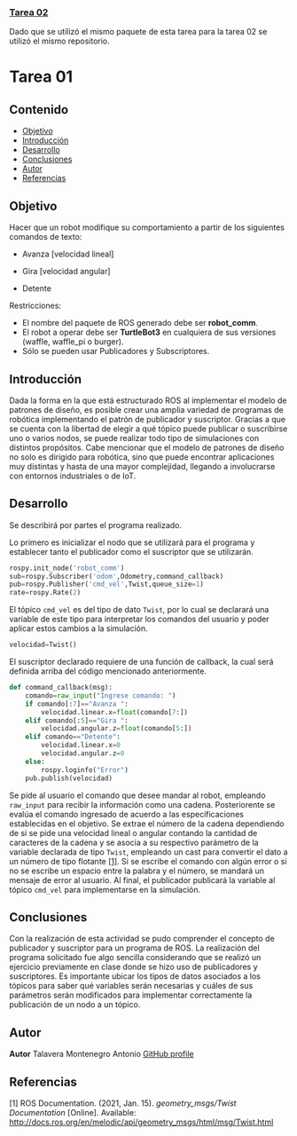 ### [Tarea 02](t02/readme.md)

Dado que se utilizó el mismo paquete de esta tarea para la tarea 02 se utilizó el mismo repositorio.

# Tarea 01

## Contenido

+ [Objetivo](#objetivo)
+ [Introducción](#introducción)
+ [Desarrollo](#desarrollo)
+ [Conclusiones](#conclusiones)
+ [Autor](#autor)
+ [Referencias](#referencias)

## Objetivo

Hacer que un robot modifique su comportamiento a partir de los siguientes comandos de texto:

+ Avanza [velocidad lineal]

+ Gira [velocidad angular]

+ Detente

Restricciones:
+ El nombre del paquete de ROS generado debe ser **robot_comm**.
+ El robot a operar debe ser **TurtleBot3** en cualquiera de sus versiones (waffle, waffle_pi o burger).
+ Sólo se pueden usar Publicadores y Subscriptores.

## Introducción

Dada la forma en la que está estructurado ROS al implementar el modelo de patrones de diseño, es posible crear una amplia variedad de programas de robótica implementando el patrón de publicador y suscriptor. Gracias a que se cuenta con la libertad de elegir a qué tópico puede publicar o suscribirse uno o varios nodos, se puede realizar todo tipo de simulaciones con distintos propósitos. Cabe mencionar que el modelo de patrones de diseño no solo es dirigido para robótica, sino que puede encontrar aplicaciones muy distintas y hasta de una mayor complejidad, llegando a involucrarse con entornos industriales o de IoT.

## Desarrollo

Se describirá por partes el programa realizado.

Lo primero es inicializar el nodo que se utilizará para el programa y establecer tanto el publicador como el suscriptor que se utilizarán.

```python
rospy.init_node('robot_comm')
sub=rospy.Subscriber('odom',Odometry,command_callback)
pub=rospy.Publisher('cmd_vel',Twist,queue_size=1)
rate=rospy.Rate(2)
```

El tópico `cmd_vel` es del tipo de dato `Twist`, por lo cual se declarará una variable de este tipo para interpretar los comandos del usuario y poder aplicar estos cambios a la simulación.

```python
velocidad=Twist()
```

El suscriptor declarado requiere de una función de callback, la cual será definida arriba del código mencionado anteriormente.

```python
def command_callback(msg):
    comando=raw_input("Ingrese comando: ")
    if comando[:7]=="Avanza ":
        velocidad.linear.x=float(comando[7:])
    elif comando[:5]=="Gira ":
        velocidad.angular.z=float(comando[5:])
    elif comando=="Detente":
        velocidad.linear.x=0
        velocidad.angular.z=0
    else:
        rospy.loginfo("Error")
    pub.publish(velocidad)
```

Se pide al usuario el comando que desee mandar al robot, empleando `raw_input` para recibir la información como una cadena. Posteriorente se evalúa el comando ingresado de acuerdo a las especificaciones establecidas en el objetivo. Se extrae el número de la cadena dependiendo de si se pide una velocidad lineal o angular contando la cantidad de caracteres de la cadena y se asocia a su respectivo parámetro de la variable declarada de tipo `Twist`, empleando un cast para convertir el dato a un número de tipo flotante [[1]](#1). Si se escribe el comando con algún error o si no se escribe un espacio entre la palabra y el número, se mandará un mensaje de error al usuario. Al final, el publicador publicará la variable al tópico `cmd_vel` para implementarse en la simulación.

## Conclusiones

Con la realización de esta actividad se pudo comprender el concepto de publicador y suscriptor para un programa de ROS. La realización del programa solicitado fue algo sencilla considerando que se realizó un ejercicio previamente en clase donde se hizo uso de publicadores y suscriptores. Es importante ubicar los tipos de datos asociados a los tópicos para saber qué variables serán necesarias y cuáles de sus parámetros serán modificados para implementar correctamente la publicación de un nodo a un tópico.

## Autor

**Autor** Talavera Montenegro Antonio [GitHub profile](https://github.com/atalaveram)

## Referencias

<a id="1">[1]</a> ROS Documentation. (2021, Jan. 15). *geometry_msgs/Twist Documentation* [Online]. Available: http://docs.ros.org/en/melodic/api/geometry_msgs/html/msg/Twist.html
